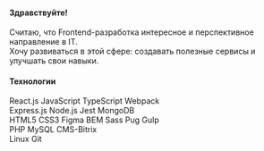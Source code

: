 #### Здравствуйте!

Считаю, что Frontend-разработка интересное и перспективное направление в IT.  
Хочу развиваться в этой сфере: создавать полезные сервисы и улучшать свои навыки.

#### Технологии

React.js JavaScript TypeScript Webpack  
Express.js Node.js Jest MongoDB  
HTML5 CSS3 Figma BEM Sass Pug Gulp  
PHP MySQL CMS-Bitrix  
Linux Git  
